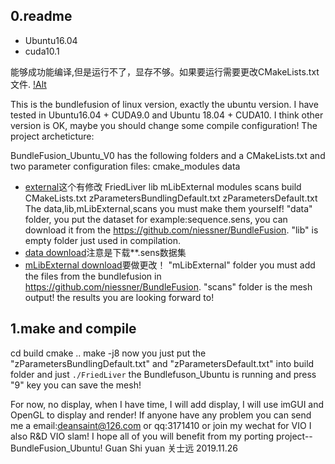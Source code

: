 ##  0.readme
- Ubuntu16.04
- cuda10.1

能够成功能编译,但是运行不了，显存不够。如果要运行需要更改CMakeLists.txt文件.
[!Alt](./doc/test.png)


This is the bundlefusion of linux version, exactly the ubuntu version. I have tested in Ubuntu16.04 + CUDA9.0 and Ubuntu 18.04 + CUDA10. I think other version is OK, maybe you should change some compile configuration!
The project archeticture:

BundleFusion_Ubuntu_V0 has the following folders and a CMakeLists.txt and two parameter configuration files:
cmake_modules
data
- [external](https://github.com/niessner/mLib/tree/ac6b9e9d1da1df00a2293da64a9f146c123fa2ca)这个有修改
FriedLiver
lib
mLibExternal
modules
scans
build
CMakeLists.txt
zParametersBundlingDefault.txt
zParametersDefault.txt
The data,lib,mLibExternal,scans you must make them yourself!
"data" folder, you put the dataset for example:sequence.sens, you can download it from the https://github.com/niessner/BundleFusion.
"lib" is empty folder just used in compilation.
- [data download](http://graphics.stanford.edu/projects/bundlefusion/)注意是下载**.sens数据集
- [mLibExternal download](http://kaldir.vc.in.tum.de/mLib/mLibExternal.zip)要做更改！
 "mLibExternal" folder you must add the files from the bundlefusion in https://github.com/niessner/BundleFusion.
"scans" folder is the mesh output! the results you are looking forward to!
##  1.make and compile
cd build
cmake ..
make -j8
now you just put the "zParametersBundlingDefault.txt" and "zParametersDefault.txt"  into build folder and just 
`./FriedLiver`
the Bundlefuson_Ubuntu is running and press "9" key you can save the mesh!

For now, no display, when I have time, I will add display, I will use imGUI and OpenGL to display and render!
If anyone have any problem you can send me a email:deansaint@126.com or qq:3171410 or join my wechat for VIO
I also R&D VIO slam!
I hope all of you will benefit from my porting project--BundleFusion_Ubuntu!
Guan Shi yuan
关士远
2019.11.26
